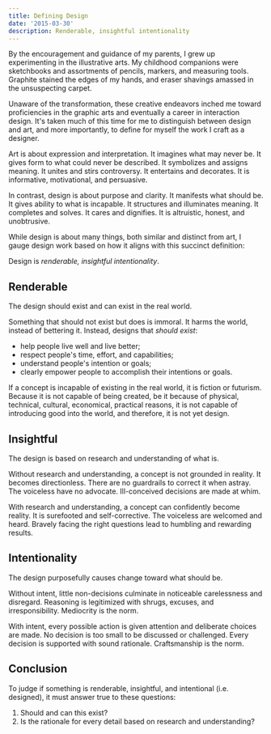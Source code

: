 ```yaml
---
title: Defining Design
date: '2015-03-30'
description: Renderable, insightful intentionality
---
```


By the encouragement and guidance of my parents, I grew up experimenting in the illustrative arts. My childhood companions were sketchbooks and assortments of pencils, markers, and measuring tools. Graphite stained the edges of my hands, and eraser shavings amassed in the unsuspecting carpet.

Unaware of the transformation, these creative endeavors inched me toward proficiencies in the graphic arts and eventually a career in interaction design. It's taken much of this time for me to distinguish between design and art, and more importantly, to define for myself the work I craft as a designer.

Art is about expression and interpretation. It imagines what may never be. It gives form to what could never be described. It symbolizes and assigns meaning. It unites and stirs controversy. It entertains and decorates. It is informative, motivational, and persuasive.

In contrast, design is about purpose and clarity. It manifests what should be. It gives ability to what is incapable. It structures and illuminates meaning. It completes and solves. It cares and dignifies. It is altruistic, honest, and unobtrusive.

While design is about many things, both similar and distinct from art, I gauge design work based on how it aligns with this succinct definition:

Design is *renderable, insightful intentionality*.

## Renderable

The design should exist and can exist in the real world.

Something that should not exist but does is immoral. It harms the world, instead of bettering it. Instead, designs that *should exist*:

- help people live well and live better;
- respect people's time, effort, and capabilities;
- understand people's intention or goals;
- clearly empower people to accomplish their intentions or goals.

If a concept is incapable of existing in the real world, it is fiction or futurism. Because it is not capable of being created, be it because of physical, technical, cultural, economical, practical reasons, it is not capable of introducing good into the world, and therefore, it is not yet design.

## Insightful

The design is based on research and understanding of what is.

Without research and understanding, a concept is not grounded in reality. It becomes directionless. There are no guardrails to correct it when astray. The voiceless have no advocate. Ill-conceived decisions are made at whim.

With research and understanding, a concept can confidently become reality. It is surefooted and self-corrective. The voiceless are welcomed and heard. Bravely facing the right questions lead to humbling and rewarding results.

## Intentionality

The design purposefully causes change toward what should be.

Without intent, little non-decisions culminate in noticeable carelessness and disregard. Reasoning is legitimized with shrugs, excuses, and irresponsibility. Mediocrity is the norm.

With intent, every possible action is given attention and deliberate choices are made. No decision is too small to be discussed or challenged. Every decision is supported with sound rationale. Craftsmanship is the norm.

## Conclusion

To judge if something is renderable, insightful, and intentional (i.e. designed), it must answer true to these questions:

1. Should and can this exist?
2. Is the rationale for every detail based on research and understanding?
